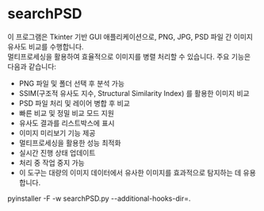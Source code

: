 # searchPSD
이 프로그램은 Tkinter 기반 GUI 애플리케이션으로, PNG, JPG, PSD 파일 간 이미지 유사도 비교를 수행합니다.  
멀티프로세싱을 활용하여 효율적으로 이미지를 병렬 처리할 수 있습니다. 주요 기능은 다음과 같습니다:

- PNG 파일 및 폴더 선택 후 분석 가능
- SSIM(구조적 유사도 지수, Structural Similarity Index) 를 활용한 이미지 비교
- PSD 파일 처리 및 레이어 병합 후 비교
- 빠른 비교 및 정밀 비교 모드 지원
- 유사도 결과를 리스트박스에 표시
- 이미지 미리보기 기능 제공
- 멀티프로세싱을 활용한 성능 최적화
- 실시간 진행 상태 업데이트
- 처리 중 작업 중지 가능
- 이 도구는 대량의 이미지 데이터에서 유사한 이미지를 효과적으로 탐지하는 데 유용합니다. 


pyinstaller -F -w searchPSD.py --additional-hooks-dir=.
